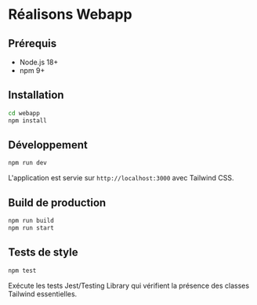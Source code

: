 # Réalisons Webapp

## Prérequis
- Node.js 18+
- npm 9+

## Installation
```bash
cd webapp
npm install
```

## Développement
```bash
npm run dev
```
L'application est servie sur `http://localhost:3000` avec Tailwind CSS.

## Build de production
```bash
npm run build
npm run start
```

## Tests de style
```bash
npm test
```
Exécute les tests Jest/Testing Library qui vérifient la présence des classes Tailwind essentielles.
